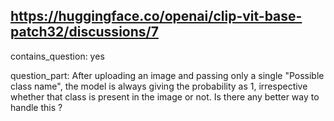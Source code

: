 ## https://huggingface.co/openai/clip-vit-base-patch32/discussions/7

contains_question: yes

question_part: After uploading an image and passing only a single "Possible class name", the model is always giving the probability as 1, irrespective whether that class is present in the image or not. Is there any better way to handle this ?
